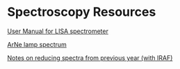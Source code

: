 # Spectroscopy Resources

[User Manual for LISA spectrometer](DC0012A-LISA-User-Guide-En.pdf)

[ArNe lamp spectrum](SpectreArNeLISA.pdf)

[Notes on reducing spectra from previous year (with IRAF)](spectroscopy-reduction-handout.pdf)